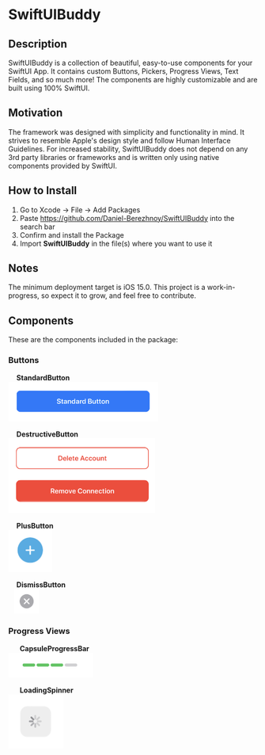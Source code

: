 # SwiftUIBuddy

## Description
SwiftUIBuddy is a collection of beautiful, easy-to-use components for your SwiftUI App. It contains custom Buttons, Pickers, Progress Views, Text Fields, and so much more! The components are highly customizable and are built using 100% SwiftUI.

## Motivation
The framework was designed with simplicity and functionality in mind. It strives to resemble Apple's design style and follow Human Interface Guidelines. For increased stability, SwiftUIBuddy does not depend on any 3rd party libraries or frameworks and is written only using native components provided by SwiftUI.

## How to Install
1) Go to Xcode -> File -> Add Packages
2) Paste https://github.com/Daniel-Berezhnoy/SwiftUIBuddy into the search bar
3) Confirm and install the Package
4) Import **SwiftUIBuddy** in the file(s) where you want to use it

## Notes
The minimum deployment target is iOS 15.0. This project is a work-in-progress, so expect it to grow, and feel free to contribute.

## Components
These are the components included in the package:

### Buttons
**&nbsp;&nbsp;&nbsp;&nbsp; StandardButton**  
<img src = "Screenshots/Buttons/StandardButton.png" height = "80">

**&nbsp;&nbsp;&nbsp;&nbsp; DestructiveButton**  
<img src = "Screenshots/Buttons/DestructiveButton.png" height = "151">

**&nbsp;&nbsp;&nbsp;&nbsp; PlusButton**  
<img src = "Screenshots/Buttons/PlusButton.png" height = "85">

**&nbsp;&nbsp;&nbsp;&nbsp; DismissButton**  
&nbsp;&nbsp; <img src = "Screenshots/Buttons/DismissButton.png" height = "50">  

### Progress Views
**&nbsp;&nbsp;&nbsp;&nbsp;&nbsp;&nbsp; CapsuleProgressBar**  
<img src = "Screenshots/Progress Views/CapsuleProgressBar.png" height = "50">

**&nbsp;&nbsp;&nbsp;&nbsp;&nbsp;&nbsp; LoadingSpinner**  
<img src = "Screenshots/Progress Views/LoadingSpinner.png" height = "110">



<!--### Fields-->
<!---->
<!--**&nbsp;&nbsp;&nbsp;&nbsp; LoginField**-->  
<!--<img src = "Screenshots/Fields/LoginField.png" height = "100">-->
<!---->
<!--**&nbsp;&nbsp;&nbsp;&nbsp; DollarTextField**  -->
<!--<img src = "Screenshots/Fields/DollarTextField.png" height = "100">-->
